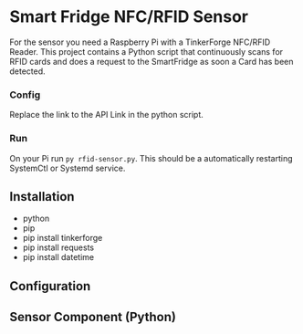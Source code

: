 # Smart Fridge NFC/RFID Sensor

For the sensor you need a Raspberry Pi with a TinkerForge NFC/RFID Reader. This
project contains a Python script that continuously scans for RFID cards and does
a request to the SmartFridge as soon a Card has been detected.

### Config
Replace the link to the API Link in the python script.

### Run
On your Pi run `py rfid-sensor.py`. This should be a automatically restarting
SystemCtl or Systemd service.


## Installation

- python
- pip
- pip install tinkerforge
- pip install requests
- pip install datetime

## Configuration

## Sensor Component (Python)
